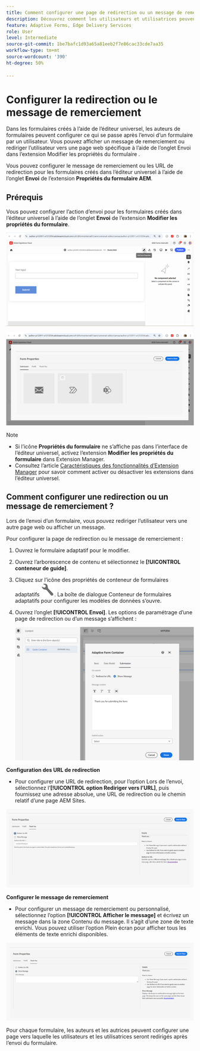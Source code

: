 ```yaml
---
title: Comment configurer une page de redirection ou un message de remerciement
description: Découvrez comment les utilisateurs et utilisatrices peuvent voir affiché un message de remerciement ou être redirigés vers une page web que les personnes chargées de la création de formulaires peuvent configurer lors de la phase de création.
feature: Adaptive Forms, Edge Delivery Services
role: User
level: Intermediate
source-git-commit: 1be7bafc1d93a65a81eeb2f7e86cac33cde7aa35
workflow-type: tm+mt
source-wordcount: '390'
ht-degree: 50%

---
```


# Configurer la redirection ou le message de remerciement

Dans les formulaires créés à l’aide de l’éditeur universel, les auteurs de formulaires peuvent configurer ce qui se passe après l’envoi d’un formulaire par un utilisateur. Vous pouvez afficher un message de remerciement ou rediriger l’utilisateur vers une page web spécifique à l’aide de l’onglet Envoi dans l’extension Modifier les propriétés du formulaire .

Vous pouvez configurer le message de remerciement ou les URL de redirection pour les formulaires créés dans l’éditeur universel à l’aide de l’onglet **Envoi** de l’extension **Propriétés du formulaire AEM**.

## Prérequis

Vous pouvez configurer l’action d’envoi pour les formulaires créés dans l’éditeur universel à l’aide de l’onglet **Envoi** de l’extension **Modifier les propriétés du formulaire**.

![Icône Propriétés du formulaire](/help/forms/assets/ue-form-properties-icon.png)

![Propriétés de formulaire de l’éditeur universel](/help/forms/assets/ue-form-properties.png)

>[!NOTE]
>
>* Si l’icône **Propriétés du formulaire** ne s’affiche pas dans l’interface de l’éditeur universel, activez l’extension **Modifier les propriétés du formulaire** dans Extension Manager.
>* Consultez l’article [Caractéristiques des fonctionnalités d’Extension Manager](https://developer.adobe.com/uix/docs/extension-manager/feature-highlights/#enablingdisabling-extensions) pour savoir comment activer ou désactiver les extensions dans l’éditeur universel.

## Comment configurer une redirection ou un message de remerciement ?

Lors de l’envoi d’un formulaire, vous pouvez rediriger l’utilisateur vers une autre page web ou afficher un message.

Pour configurer la page de redirection ou le message de remerciement :

1. Ouvrez le formulaire adaptatif pour le modifier.
1. Ouvrez l’arborescence de contenu et sélectionnez le **[!UICONTROL conteneur de guide]**.
1. Cliquez sur l’icône des propriétés de conteneur de formulaires adaptatifs ![propriétés de conteneur de formulaires adaptatifs](/help/forms/assets/configure-icon.svg). La boîte de dialogue Conteneur de formulaires adaptatifs pour configurer les modèles de données s’ouvre.
1. Ouvrez l’onglet **[!UICONTROL Envoi]**. Les options de paramétrage d’une page de redirection ou d’un message s’affichent :

   ![Boîte de dialogue d’envoi du conteneur de guide pour configurer une page de redirection ou un message](/help/forms/assets/adaptive-forms-core-components-redirect-page-or-thank-you-message.png)

**Configuration des URL de redirection**

* Pour configurer une URL de redirection, pour l’option Lors de l’envoi, sélectionnez l’**[!UICONTROL option Rediriger vers l’URL]**, puis fournissez une adresse absolue, une URL de redirection ou le chemin relatif d’une page AEM Sites.

![rediriger](/help/edge/docs/forms/universal-editor/assets/redirect-ue.png)

**Configurer le message de remerciement**

* Pour configurer un message de remerciement ou personnalisé, sélectionnez l’option **[!UICONTROL Afficher le message]** et écrivez un message dans la zone Contenu du message. Il s’agit d’une zone de texte enrichi. Vous pouvez utiliser l’option Plein écran pour afficher tous les éléments de texte enrichi disponibles.

![merci](/help/edge/docs/forms/universal-editor/assets/thankyou-ue.png)

Pour chaque formulaire, les auteurs et les autrices peuvent configurer une page vers laquelle les utilisateurs et les utilisatrices seront redirigés après l’envoi du formulaire.
